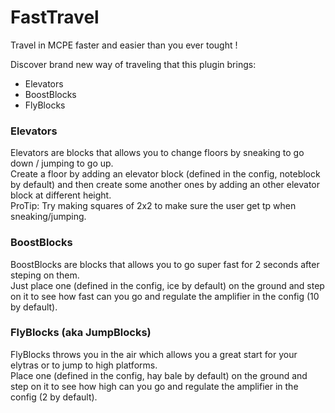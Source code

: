 # FastTravel
Travel in MCPE faster and easier than you ever tought !

Discover brand new way of traveling that this plugin brings:
- Elevators
- BoostBlocks
- FlyBlocks

### Elevators
Elevators are blocks that allows you to change floors by sneaking to go down / jumping to go up.    
Create a floor by adding an elevator block (defined in the config, noteblock by default) and then create some another ones by adding an other elevator block at different height.     
ProTip: Try making squares of 2x2 to make sure the user get tp when sneaking/jumping.

### BoostBlocks
BoostBlocks are blocks that allows you to go super fast for 2 seconds after steping on them.    
Just place one (defined in the config, ice by default) on the ground and step on it to see how fast can you go and regulate the amplifier in the config (10 by default).     

### FlyBlocks (aka JumpBlocks)
FlyBlocks throws you in the air which allows you a great start for your elytras or to jump to high platforms.   
Place one (defined in the config, hay bale by default) on the ground and step on it to see how high can you go and regulate the amplifier in the config (2 by default).     